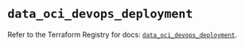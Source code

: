 # `data_oci_devops_deployment`

Refer to the Terraform Registry for docs: [`data_oci_devops_deployment`](https://registry.terraform.io/providers/oracle/oci/6.18.0/docs/data-sources/devops_deployment).
